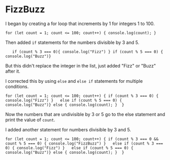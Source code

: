 # FizzBuzz

I began by creating a for loop that increments by 1 for integers 1 to 100.

`for (let count = 1; count <= 100; count++) {
	console.log(count);
  }`

Then added `if` statements for the numbers divisible by 3 and 5. 

`	if (count % 3 === 0){
		console.log("Fizz")
	}
	 if (count % 5 === 0) {
		 console.log("Buzz")}`

But this didn't replace the integer in the list, just added "Fizz" or "Buzz" after it.

I corrected this by using `else` and `else if` statements for multiple conditions. 

`for (let count = 1; count <= 100; count++) {
	if (count % 3 === 0) {
		console.log("Fizz")
	}   else if (count % 5 === 0) {
		 console.log("Buzz")}
        else {
        console.log(count);
        } 
  }`
  
Now the numbers that are undivisible by 3 or 5 go to the else statement and print the value of `count`.

I added another statement for numbers divisible by 3 and 5.

`for (let count = 1; count <= 100; count++) {
	if (count % 3 === 0 && count % 5 === 0) {
		console.log("FizzBuzz")
    }   else if (count % 3 === 0) {
		console.log("Fizz")
	}   else if (count % 5 === 0) {
		 console.log("Buzz")}
        else {
        console.log(count);
        } 
  }`
  
  